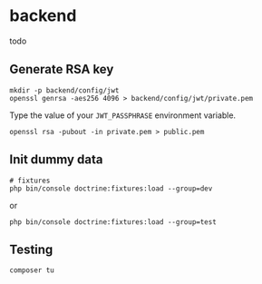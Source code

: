 # backend

todo

## Generate RSA key

```
mkdir -p backend/config/jwt
openssl genrsa -aes256 4096 > backend/config/jwt/private.pem
```
Type the value of your `JWT_PASSPHRASE` environment variable.
```
openssl rsa -pubout -in private.pem > public.pem
```

## Init dummy data

```
# fixtures 
php bin/console doctrine:fixtures:load --group=dev
```
or
```
php bin/console doctrine:fixtures:load --group=test
```

## Testing

```
composer tu
```
